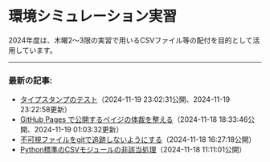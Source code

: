# 環境シミュレーション実習

2024年度は、木曜2〜3限の実習で用いるCSVファイル等の配付を目的として活用しています。


-------
### 最新の記事:

- [タイプスタンプのテスト](https://hogehoge.jp/memo/timestamp_test.html)（2024-11-19 23:02:31公開、2024-11-19 23:22:58更新）
- [GitHub Pages で公開するペイジの体裁を整える](https://hogehoge.jp/memo/github_pages_theme.html)（2024-11-18 18:33:46公開、2024-11-19 01:03:32更新）
- [不可視ファイルをgitで追跡しないようにする](https://hogehoge.jp/memo/dotDS_Store.html)（2024-11-18 16:27:18公開）
- [Python標準のCSVモジュールの非該当処理](https://hogehoge.jp/memo/standard-csv.html)（2024-11-18 11:11:01公開）
